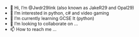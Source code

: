 - 👋 Hi, I’m @Jwdr29link (also known as JakeR29 and Opal29)
- 👀 I’m interested in python, c# and video gaming
- 🌱 I’m currently learning GCSE It (python)
- 💞️ I’m looking to collaborate on ...
- 📫 How to reach me ...

<!---
Jwdr29link/Jwdr29link is a ✨ special ✨ repository because its `README.md` (this file) appears on your GitHub profile.
You can click the Preview link to take a look at your changes.
--->
